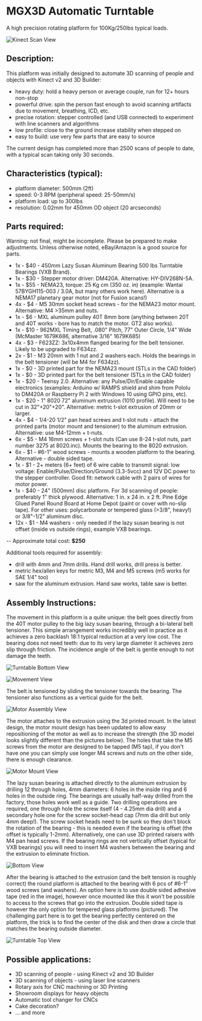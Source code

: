 # MGX3D Automatic Turntable

A high precision rotating platform for 100Kg/250lbs typical loads.

![Kinect Scan View](/images/Setup.jpg?raw=true "3D Scanner view")


Description:
------------
This platform was initially designed to automate 3D scanning of people and objects with Kinect v2 and 3D Builder:
- heavy duty: hold a heavy person or average couple, run for 12+ hours non-stop
- powerful drive: spin the person fast enough to avoid scanning artifacts due to movement, breathing, ICD, etc.
- precise rotation: stepper controlled (and USB connected) to experiment with line scanners and algorithms
- low profile: close to the ground increase stability when stepped on
- easy to build: use very few parts that are easy to source
     
The current design has completed more than 2500 scans of people to date, with a typical scan taking only 30 seconds.

Characteristics (typical):
--------------------------
- platform diameter: 500mm (2ft) 
- speed: 0-3 RPM (peripheral speed: 25-50mm/s)
- platform load: up to 300lbs
- resolution: 0.02mm for 450mm OD object (20 arcseconds)

Parts required:
---------------
Warning: not final, might be incomplete. Please be prepared to make adjustments. Unless otherwise noted, eBay/Amazon is a good source for parts.
-  1x - $40 - 450mm Lazy Susan Aluminum Bearing 500 lbs Turntable Bearings (VXB Brand). 
-  1x - $30 - Stepper motor driver: DM420A. Alternative: HY-DIV268N-5A.
-  1x - $55 - NEMA23, torque: 25 Kg cm (350 oz. in) (example: Wantai 57BYGH115-003 / 3.0A, but many others work here). 
              Alternative is a NEMA17 planetary gear motor (not for Fusion scans!)
-  4x -  $4 - M5 30mm socket head screws - for the NEMA23 motor mount. Alternative: M4 >35mm and nuts.
-  1x -  $6 - MXL aluminum pulley 40T 8mm bore (anything between 20T and 40T works - bore has to match the motor. GT2 also works). 
-  1x - $10 - 962MXL Timing Belt, .080" Pitch, 77" Outer Circle, 1/4" Wide (McMaster 1679K686, alternative 3/16" 1679K685) 
-  4x -  $3 - F623ZZ: 3x10x4mm flanged bearing for the belt tensioner. Likely to be upgraded to F634zz.
-  2x -  $1 - M3 20mm with 1 nut and 2 washers each. Holds the bearings in the belt tensioner (will be M4 for F634zz).
-  1x -  $0 - 3D printed part for the NEMA23 mount (STLs in the CAD folder)
-  1x -  $0 - 3D printed part for the belt tensioner (STLs in the CAD folder)
-  1x - $20 - Teensy 2.0. Alternative: any Pulse/Dir/Enable capable electronics (examples: Arduino w/ RAMPS shield and shim from Pololu to DM420A or Raspberry Pi 2 with Windows 10 using GPIO pins, etc). 
-  1x - $20 - 1" 8020 72" aluminum extrusion (1010 profile). Will need to be cut in 32"+20"+20". Alternative: metric t-slot extrusion of 20mm or larger.
-  4x -  $4 - 1/4-20 1/2" pan head screws and t-slot nuts - attach the printed parts (motor mount and tensioner) to the aluminum extrusion. Alternative: use M4-12mm + t-nuts.
-  6x -  $5 - M4 16mm screws + t-slot nuts (Can use 8-24 t-slot nuts,  part number 3275 at 8020.inc). Mounts the bearing to the 8020 extrusion.
-  6x -  $1 - #6-1" wood screws - mounts a wooden platform to the bearing. Alternative - double sided tape. 
-  1x -  $1 - 2+ meters (6+ feet) of 6 wire cable to transmit signal: low voltage: Enable/Pulse/Direction/Ground (3.3-5vcc) and 12V DC power to the stepper controller. Good fit: network cable with 2 pairs of wires for motor power. 
-  1x - $40 -  24" (500mm) disc platform. For 3d scanning of people: preferably 1" thick plywood. Alternative: 1 in. x 24 in. x 2 ft. Pine Edge Glued Panel Round Board at Home Depot (paint or cover with no-slip tape). For other uses: polycarbonate or tempered glass (>3/8", heavy!) or 3/8"-1/2" aluminum disc.
- 12x -  $1 - M4 washers - only needed if the lazy susan bearing is not offset (inside vs outside rings), example VXB bearings.

--
Approximate total cost: **$250**

Additional tools required for assembly: 
   - drill with 4mm and 7mm drills. Hand drill works, drill press is better.
   - metric hex/allen keys for metric M3, M4 and M5 screws (m5 works for SAE 1/4" too)
   - saw for the aluminum extrusion. Hand saw works, table saw is better.


Assembly Instructions:
----------------------
The movement in this platform is a quite unique: the belt goes directly from the 40T motor pulley to the big lazy susan bearing, through a bi-lateral belt tensioner. This simple arrangement works incredibly well in practice as it achieves a zero backlash 18:1 typical reduction at a very low cost. The bearing does not need teeth: due to its very large diameter it achieves zero slip through friction. The incidence angle of the belt is gentle enough to not damage the teeth.

![Turntable Bottom View](/images/TurntableBottom.jpg?raw=true "Bottom view")

![Movement View](/images/motor_assembly.jpg?raw=true "Movement view")

The belt is tensioned by sliding the tensioner towards the  bearing. The tensioner also functions as a vertical guide for the belt. 

![Motor Assembly View](/images/motor_assembly_annotated.jpg?raw=true "Motor assembly")


The motor attaches to the extrusion using the 3d printed mount. In the latest design, the motor mount design has been updated to allow easy repositioning of the motor as well as to increase the strength (the 3D model looks slightly different than the pictures below). The holes that take the M5 screws from the motor are designed to be tapped (M5 tap), if you don't have one you can simply use longer M4 screws and nuts on the other side, there is enough clearance.

![Motor Mount View](/images/motor_mount_annotated.jpg?raw=true "Motor mount")

The lazy susan bearing is attached directly to the aluminum extrusion by drilling 12 through holes, 4mm diameters: 6 holes in the inside ring and 6 holes in the outside ring. The bearings are usually half-way drilled from the factory, those holes work well as a guide. Two drilling operations are required, one through hole the screw itself (4 - 4.25mm dia drill) and a secondary hole one for the screw socket-head cap (7mm dia drill but only 4mm deep!). The screw socket heads need to be sunk so they don't block the rotation of the bearing - this is needed even if the bearing is offset (the offset is typically 1-2mm). Alternatively, one can use 3D printed raisers with M4 pan head screws. If the bearing rings are not vertically offset (typical for VXB bearings) you will need to insert M4 washers between the bearing and the extrusion to eliminate friction.

![Bottom View](/images/platform_bottom.jpg?raw=true "Bottom view")

After the bearing is attached to the extrusion (and the belt tension is roughly correct) the round platform is attached to the bearing with 6 pcs of #6-1" wood screws (and washers). An option here is to use double sided adhesive tape (red in the image), however once mounted like this it won't be possible to access to the screws that go into the extrusion. Double sided tape is however the only option for tempered glass platforms (pictured). The challenging part here is to get the bearing perfectly centered on the platform, the trick is to find the center of the disk and then draw a circle that matches the bearing outside diameter.

![Turntable Top View](/images/TurntableTop.jpg?raw=true "Top view")


Possible applications:
---------------------
- 3D scanning of people - using Kinect v2 and 3D Builder 
- 3D scanning of objects - using laser line scanners
- Rotary axis for CNC machining or 3D Printing
- Showroom displays for heavy objects
- Automatic tool changer for CNCs
- Cake decoration?
- ... and more
